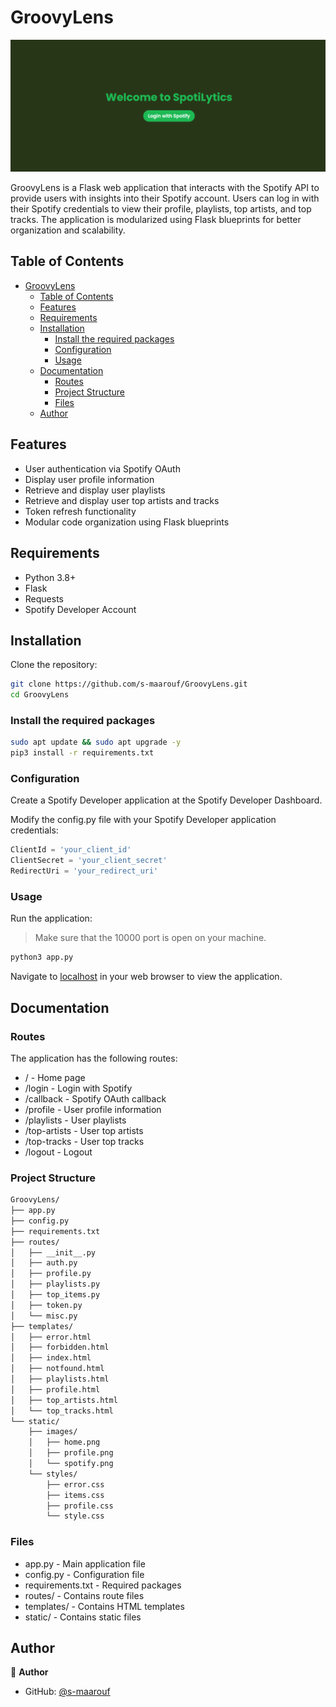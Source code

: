 # GroovyLens

![GroovyLens](static/images/home.png)

GroovyLens is a Flask web application that interacts with the Spotify API to provide users with insights into their Spotify account. Users can log in with their Spotify credentials to view their profile, playlists, top artists, and top tracks. The application is modularized using Flask blueprints for better organization and scalability.

## Table of Contents

- [GroovyLens](#groovylens)
  - [Table of Contents](#table-of-contents)
  - [Features](#features)
  - [Requirements](#requirements)
  - [Installation](#installation)
    - [Install the required packages](#install-the-required-packages)
    - [Configuration](#configuration)
    - [Usage](#usage)
  - [Documentation](#documentation)
    - [Routes](#routes)
    - [Project Structure](#project-structure)
    - [Files](#files)
  - [Author](#author)

## Features

- User authentication via Spotify OAuth
- Display user profile information
- Retrieve and display user playlists
- Retrieve and display user top artists and tracks
- Token refresh functionality
- Modular code organization using Flask blueprints

## Requirements

- Python 3.8+
- Flask
- Requests
- Spotify Developer Account

## Installation

Clone the repository:

```sh
git clone https://github.com/s-maarouf/GroovyLens.git
cd GroovyLens
```

### Install the required packages

```sh
sudo apt update && sudo apt upgrade -y
pip3 install -r requirements.txt
```

### Configuration

Create a Spotify Developer application at the Spotify Developer Dashboard.

Modify the config.py file with your Spotify Developer application credentials:

```python
ClientId = 'your_client_id'
ClientSecret = 'your_client_secret'
RedirectUri = 'your_redirect_uri'
```

### Usage

Run the application:
> Make sure that the 10000 port is open on your machine.

```sh
python3 app.py
```

Navigate to [localhost](http://localhost:10000) in your web browser to view the application.

## Documentation

### Routes

The application has the following routes:

- / - Home page
- /login - Login with Spotify
- /callback - Spotify OAuth callback
- /profile - User profile information
- /playlists - User playlists
- /top-artists - User top artists
- /top-tracks - User top tracks
- /logout - Logout

### Project Structure

```sh
GroovyLens/
├── app.py
├── config.py
├── requirements.txt
├── routes/
│   ├── __init__.py
│   ├── auth.py
│   ├── profile.py
│   ├── playlists.py
│   ├── top_items.py
│   ├── token.py
│   └── misc.py
├── templates/
│   ├── error.html
│   ├── forbidden.html
│   ├── index.html
│   ├── notfound.html
│   ├── playlists.html
│   ├── profile.html
│   ├── top_artists.html
│   └── top_tracks.html
└── static/
    ├── images/
    │   ├── home.png
    │   ├── profile.png
    │   └── spotify.png
    └── styles/
        ├── error.css
        ├── items.css
        ├── profile.css
        └── style.css
```

### Files

- app.py - Main application file
- config.py - Configuration file
- requirements.txt - Required packages
- routes/ - Contains route files
- templates/ - Contains HTML templates
- static/ - Contains static files

## Author

👤 **Author**

- GitHub: [@s-maarouf](https://github.com/s-maarouf)
